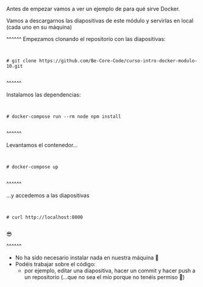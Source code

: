 Antes de empezar vamos a ver un ejemplo de para qué sirve Docker.

Vamos a descargarnos las diapositivas de este módulo y servirlas en local (cada uno en su máquina)

^^^^^^
Empezamos clonando el repositorio con las diapositivas:

<pre><code>

# git clone https://github.com/Be-Core-Code/curso-intro-docker-modulo-10.git

</code></pre>


^^^^^^

Instalamos las dependencias:

<pre><code>

# docker-compose run --rm node npm install

</code></pre>

^^^^^^

Levantamos el contenedor...

<pre><code>

# docker-compose up

</code></pre>

^^^^^^

...y accedemos a las diapositivas

<pre><code>

# curl http://localhost:8000

</code></pre>

&#x1F60E;
 
^^^^^^

* No ha sido necesario instalar nada en nuestra máquina &#x1F9DE;
* Podéis trabajar sobre el código: 
  * por ejemplo, editar una diapositiva, hacer un commit y hacer push a un repositorio (...que no sea el mío porque no tenéis permiso &#x1F6AB;)

